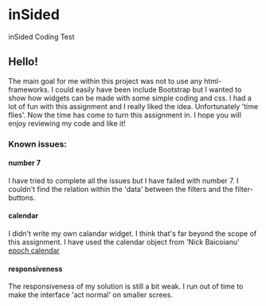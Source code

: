 # inSided
inSided Coding Test

<h2>Hello!</h2>
<p>The main goal for me within this project was not to use any html-frameworks. I could easily have been include Bootstrap but I wanted to show how widgets can be made with some simple coding and css. I had a lot of fun with this assignment and I really liked the idea. Unfortunately 'time flies'. Now the time has come to turn this assignment in. I hope you will enjoy reviewing my code and like it!</p>
<h3>Known issues:</h3>
<h4>number 7</h4>
<p>I have tried to complete all the issues but I have failed with number 7. I couldn't find the relation within the 'data' between the filters and the filter-buttons.</p>
<h4>calendar</h4>
<p>I didn't write my own calandar widget. I think that's far beyond the scope of this assignment. I have used the calendar object from 'Nick Baicoianu' <a href="http://www.epoch-calendar.com/javascript_calendar/index.html">epoch calendar</a></p>
<h4>responsiveness</h4>
<p>The responsiveness of my solution is still a bit weak. I run out of time to make the interface 'act normal' on smaller screes. </p>

